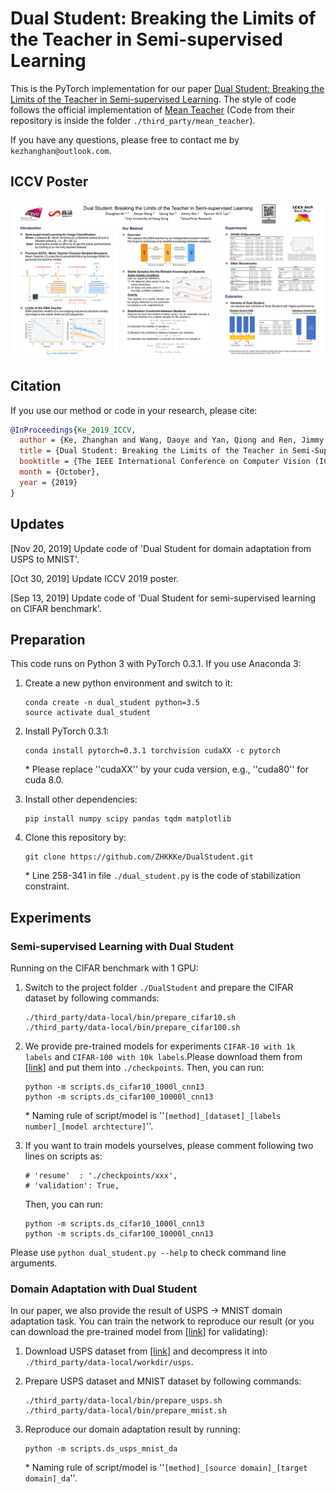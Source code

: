 # Dual Student: Breaking the Limits of the Teacher in Semi-supervised Learning


This is the PyTorch implementation for our paper [Dual Student: Breaking the Limits of the Teacher in Semi-supervised Learning](https://arxiv.org/abs/1909.01804). 
The style of code follows the official implementation of [Mean Teacher](https://github.com/CuriousAI/mean-teacher) (Code from their repository is inside the folder `./third_party/mean_teacher`). 

If you have any questions, please free to contact me by ```kezhanghan@outlook.com```.

## ICCV Poster
![DualStudent ICCV Poster](poster.png)

## Citation
If you use our method or code in your research, please cite:
```bibtex
@InProceedings{Ke_2019_ICCV,
  author = {Ke, Zhanghan and Wang, Daoye and Yan, Qiong and Ren, Jimmy and Lau, Rynson W.H.},
  title = {Dual Student: Breaking the Limits of the Teacher in Semi-Supervised Learning},
  booktitle = {The IEEE International Conference on Computer Vision (ICCV)},
  month = {October},
  year = {2019}
}
```

## Updates
[Nov 20, 2019] Update code of 'Dual Student for domain adaptation from USPS to MNIST'.

[Oct 30, 2019] Update ICCV 2019 poster.

[Sep 13, 2019] Update code of 'Dual Student for semi-supervised learning on CIFAR benchmark'.

## Preparation
This code runs on Python 3 with PyTorch 0.3.1. If you use Anaconda 3:
1. Create a new python environment and switch to it:
    ```
    conda create -n dual_student python=3.5
    source activate dual_student
    ```

2. Install PyTorch 0.3.1:
    ```
    conda install pytorch=0.3.1 torchvision cudaXX -c pytorch
    ```
    \* Please replace ''cudaXX'' by your cuda version, e.g., ''cuda80'' for cuda 8.0.

3. Install other dependencies:
    ```
    pip install numpy scipy pandas tqdm matplotlib
    ```

4. Clone this repository by:
    ```
    git clone https://github.com/ZHKKKe/DualStudent.git
    ```
    \* Line 258-341 in file `./dual_student.py` is the code of stabilization constraint.


## Experiments

### Semi-supervised Learning with Dual Student
Running on the CIFAR benchmark with 1 GPU:
1. Switch to the project folder `./DualStudent` and prepare the CIFAR dataset by following commands:
    ```
    ./third_party/data-local/bin/prepare_cifar10.sh
    ./third_party/data-local/bin/prepare_cifar100.sh
    ```

2. We provide pre-trained models for experiments `CIFAR-10 with 1k labels` and `CIFAR-100 with 10k labels`.Please download them from [[link]](https://drive.google.com/drive/folders/1AjGfiw7U8grEhNBZVHXlk0h1W_u7sVKs?usp=sharing) and put them into `./checkpoints`. Then, you can run:
    ```
    python -m scripts.ds_cifar10_1000l_cnn13
    python -m scripts.ds_cifar100_10000l_cnn13
    ```
    \* Naming rule of script/model is ''`[method]_[dataset]_[labels number]_[model archtecture]`''.

3. If you want to train models yourselves, please comment following two lines on scripts as:

    ```
    # 'resume'  : './checkpoints/xxx',
    # 'validation': True,
    ```
    Then, you can run:
    ```
    python -m scripts.ds_cifar10_1000l_cnn13
    python -m scripts.ds_cifar100_10000l_cnn13
    ```

Please use `python dual_student.py --help` to check command line arguments.

### Domain Adaptation with Dual Student
In our paper, we also provide the result of USPS -> MNIST domain adaptation task.
You can train the network to reproduce our result (or you can download the pre-trained model from [[link]](https://drive.google.com/drive/folders/1AjGfiw7U8grEhNBZVHXlk0h1W_u7sVKs?usp=sharing) for validating):

1. Download USPS dataset from [[link]](https://www.kaggle.com/bistaumanga/usps-dataset) and decompress it into `./third_party/data-local/workdir/usps`.

2. Prepare USPS dataset and MNIST dataset by following commands:
    ```
    ./third_party/data-local/bin/prepare_usps.sh
    ./third_party/data-local/bin/prepare_mnist.sh
    ```

3. Reproduce our domain adaptation result by running:
    ```
    python -m scripts.ds_usps_mnist_da
    ```
    \* Naming rule of script/model is ''`[method]_[source domain]_[target domain]_da`''.
